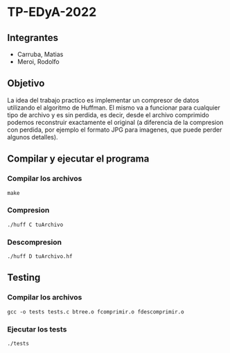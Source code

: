 # TP-EDyA-2022

## Integrantes
- Carruba, Matias
- Meroi, Rodolfo

## Objetivo
La idea del trabajo practico es implementar un compresor de datos utilizando el algoritmo de Huffman. El mismo va a funcionar para cualquier tipo de archivo y es sin perdida, es decir, desde el archivo comprimido podemos reconstruir exactamente el original (a diferencia de la compresion con perdida, por ejemplo el formato JPG para imagenes, que puede perder algunos detalles).

## Compilar y ejecutar el programa
### Compilar los archivos
```
make
```
### Compresion
```
./huff C tuArchivo
```
### Descompresion
```
./huff D tuArchivo.hf
```

## Testing
### Compilar los archivos
```
gcc -o tests tests.c btree.o fcomprimir.o fdescomprimir.o
```
### Ejecutar los tests
```
./tests
```
